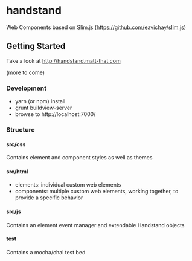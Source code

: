# handstand
Web Components based on Slim.js (https://github.com/eavichay/slim.js)

## Getting Started

Take a look at http://handstand.matt-that.com

(more to come)

### Development

- yarn (or npm) install
- grunt buildview-server
- browse to http://localhost:7000/

### Structure

#### src/css

Contains element and component styles as well as themes

#### src/html

- elements: individual custom web elements
- components: multiple custom web elements, working together, to provide a specific behavior

#### src/js

Contains an element event manager and extendable Handstand objects

#### test

Contains a mocha/chai test bed